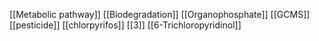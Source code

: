 [[Metabolic pathway]]
[[Biodegradation]]
[[Organophosphate]]
[[GCMS]]
[[pesticide]]
[[chlorpyrifos]]
[[3]]
[[6-Trichloropyridinol]]
